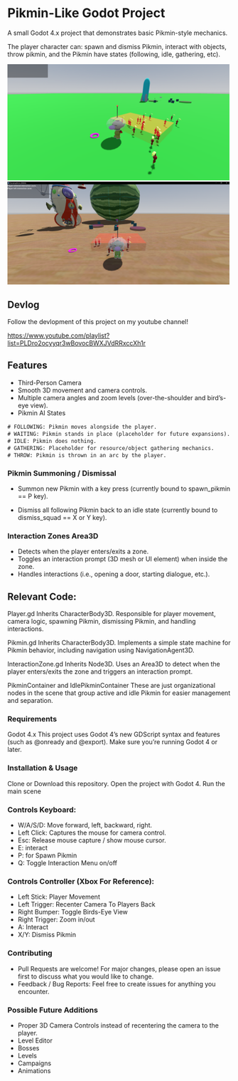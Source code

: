 # Pikmin-Like Godot Project

A small Godot 4.x project that demonstrates basic Pikmin-style mechanics.

The player character can: spawn and dismiss Pikmin, interact with objects, throw pikmin, and the Pikmin have states (following, idle, gathering, etc).

<img src="git_images/early_screen.PNG" alt="early screenshot" width="500"/>

<img src="git_images/early_screen2.PNG" alt="early screenshot" width="500"/>

## Devlog

Follow the devlopment of this project on my youtube channel!

https://www.youtube.com/playlist?list=PLDro2ocyyqr3wBovocBWXJVdRRxccXh1r

## Features

* Third-Person Camera
* Smooth 3D movement and camera controls.
* Multiple camera angles and zoom levels (over-the-shoulder and bird’s-eye view).
* Pikmin AI States

```
# FOLLOWING: Pikmin moves alongside the player.
# WAITING: Pikmin stands in place (placeholder for future expansions).
# IDLE: Pikmin does nothing.
# GATHERING: Placeholder for resource/object gathering mechanics.
# THROW: Pikmin is thrown in an arc by the player.
```

### Pikmin Summoning / Dismissal

* Summon new Pikmin with a key press (currently bound to spawn_pikmin == P key).

* Dismiss all following Pikmin back to an idle state (currently bound to dismiss_squad == X or Y key).

### Interaction Zones Area3D

* Detects when the player enters/exits a zone.
* Toggles an interaction prompt (3D mesh or UI element) when inside the zone.
* Handles interactions (i.e., opening a door, starting dialogue, etc.).

## Relevant Code:
	
Player.gd
Inherits CharacterBody3D. Responsible for player movement, camera logic, spawning Pikmin, dismissing Pikmin, and handling interactions.

Pikmin.gd
Inherits CharacterBody3D. Implements a simple state machine for Pikmin behavior, including navigation using NavigationAgent3D.

InteractionZone.gd
Inherits Node3D. Uses an Area3D to detect when the player enters/exits the zone and triggers an interaction prompt.

PikminContainer and IdlePikminContainer
These are just organizational nodes in the scene that group active and idle Pikmin for easier management and separation.

### Requirements
Godot 4.x
This project uses Godot 4’s new GDScript syntax and features (such as @onready and @export). Make sure you’re running Godot 4 or later.

### Installation & Usage
Clone or Download this repository.
Open the project with Godot 4.
Run the main scene

### Controls Keyboard:
* W/A/S/D: Move forward, left, backward, right.
* Left Click: Captures the mouse for camera control.
* Esc:  Release mouse capture / show mouse cursor.
* E: interact
* P: for Spawn Pikmin
* Q: Toggle Interaction Menu on/off

### Controls Controller (Xbox For Reference):
* Left Stick: Player Movement
* Left Trigger: Recenter Camera To Players Back
* Right Bumper: Toggle Birds-Eye View
* Right Trigger: Zoom in/out
* A: Interact
* X/Y: Dismiss Pikmin

### Contributing
* Pull Requests are welcome! For major changes, please open an issue first to discuss what you would like to change.
* Feedback / Bug Reports: Feel free to create issues for anything you encounter.

### Possible Future Additions
* Proper 3D Camera Controls instead of recentering the camera to the player.
* Level Editor
* Bosses
* Levels
* Campaigns
* Animations
